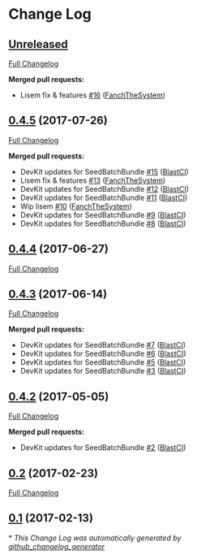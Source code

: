 # Change Log

## [Unreleased](https://github.com/libre-informatique/SeedBatchBundle/tree/HEAD)

[Full Changelog](https://github.com/libre-informatique/SeedBatchBundle/compare/0.4.5...HEAD)

**Merged pull requests:**

- Lisem fix & features [\#16](https://github.com/libre-informatique/SeedBatchBundle/pull/16) ([FanchTheSystem](https://github.com/FanchTheSystem))

## [0.4.5](https://github.com/libre-informatique/SeedBatchBundle/tree/0.4.5) (2017-07-26)
[Full Changelog](https://github.com/libre-informatique/SeedBatchBundle/compare/0.4.4...0.4.5)

**Merged pull requests:**

- DevKit updates for SeedBatchBundle [\#15](https://github.com/libre-informatique/SeedBatchBundle/pull/15) ([BlastCI](https://github.com/BlastCI))
- Lisem fix & features [\#13](https://github.com/libre-informatique/SeedBatchBundle/pull/13) ([FanchTheSystem](https://github.com/FanchTheSystem))
- DevKit updates for SeedBatchBundle [\#12](https://github.com/libre-informatique/SeedBatchBundle/pull/12) ([BlastCI](https://github.com/BlastCI))
- DevKit updates for SeedBatchBundle [\#11](https://github.com/libre-informatique/SeedBatchBundle/pull/11) ([BlastCI](https://github.com/BlastCI))
- Wip lisem [\#10](https://github.com/libre-informatique/SeedBatchBundle/pull/10) ([FanchTheSystem](https://github.com/FanchTheSystem))
- DevKit updates for SeedBatchBundle [\#9](https://github.com/libre-informatique/SeedBatchBundle/pull/9) ([BlastCI](https://github.com/BlastCI))
- DevKit updates for SeedBatchBundle [\#8](https://github.com/libre-informatique/SeedBatchBundle/pull/8) ([BlastCI](https://github.com/BlastCI))

## [0.4.4](https://github.com/libre-informatique/SeedBatchBundle/tree/0.4.4) (2017-06-27)
[Full Changelog](https://github.com/libre-informatique/SeedBatchBundle/compare/0.4.3...0.4.4)

## [0.4.3](https://github.com/libre-informatique/SeedBatchBundle/tree/0.4.3) (2017-06-14)
[Full Changelog](https://github.com/libre-informatique/SeedBatchBundle/compare/0.4.2...0.4.3)

**Merged pull requests:**

- DevKit updates for SeedBatchBundle [\#7](https://github.com/libre-informatique/SeedBatchBundle/pull/7) ([BlastCI](https://github.com/BlastCI))
- DevKit updates for SeedBatchBundle [\#6](https://github.com/libre-informatique/SeedBatchBundle/pull/6) ([BlastCI](https://github.com/BlastCI))
- DevKit updates for SeedBatchBundle [\#5](https://github.com/libre-informatique/SeedBatchBundle/pull/5) ([BlastCI](https://github.com/BlastCI))
- DevKit updates for SeedBatchBundle [\#3](https://github.com/libre-informatique/SeedBatchBundle/pull/3) ([BlastCI](https://github.com/BlastCI))

## [0.4.2](https://github.com/libre-informatique/SeedBatchBundle/tree/0.4.2) (2017-05-05)
[Full Changelog](https://github.com/libre-informatique/SeedBatchBundle/compare/0.2...0.4.2)

**Merged pull requests:**

- DevKit updates for SeedBatchBundle [\#2](https://github.com/libre-informatique/SeedBatchBundle/pull/2) ([BlastCI](https://github.com/BlastCI))

## [0.2](https://github.com/libre-informatique/SeedBatchBundle/tree/0.2) (2017-02-23)
[Full Changelog](https://github.com/libre-informatique/SeedBatchBundle/compare/0.1...0.2)

## [0.1](https://github.com/libre-informatique/SeedBatchBundle/tree/0.1) (2017-02-13)


\* *This Change Log was automatically generated by [github_changelog_generator](https://github.com/skywinder/Github-Changelog-Generator)*
